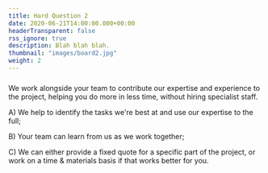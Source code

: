 ```yaml
---
title: Hard Question 2
date: 2020-06-21T14:00:00.000+00:00
headerTransparent: false
rss_ignore: true
description: Blah blah blah.
thumbnail: "images/board2.jpg"
weight: 2
---
```


###

We work alongside your team to contribute our expertise and experience to the project, helping you do more in less time, without hiring specialist staff.

A) We help to identify the tasks we're best at and use our expertise to the full;

B) Your team can learn from us as we work together;

C) We can either provide a fixed quote for a specific part of the project, or work on a time & materials basis if that works better for you.
